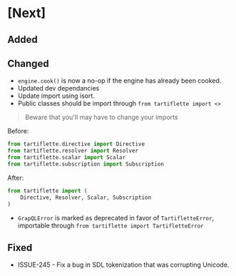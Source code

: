 # [Next]

## Added

## Changed

- `engine.cook()` is now a no-op if the engine has already been cooked.
- Updated dev dependancies
- Update import using isort.
- Public classes should be import through `from tartiflette import <>`

> Beware that you'll may have to change your imports

Before:
```python
from tartiflette.directive import Directive
from tartiflette.resolver import Resolver
from tartiflette.scalar import Scalar
from tartiflette.subscription import Subscription
```

After:
```python
from tartiflette import (
    Directive, Resolver, Scalar, Subscription
)
```

- `GrapQLError` is marked as deprecated in favor of `TartifletteError`, importable through `from tartiflette import TartifletteError`

## Fixed

- ISSUE-245 - Fix a bug in SDL tokenization that was corrupting Unicode.

